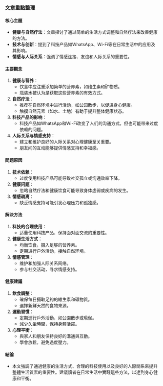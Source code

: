 ### 文章重點整理

#### 核心主題
- **健康与自然疗法**：文章探讨了通过简单的生活方式调整和自然疗法来改善健康的方法。
- **技术与创新**：提到了科技产品如WhatsApp、Wi-Fi等在日常生活中的应用及其影响。
- **情感与人际关系**：强调了情感连接、友谊和人际关系的重要性。

#### 主要觀念
1. **健康与营养**：
   - 饮食中应注重添加简单的营养素，如维生素和矿物质。
   - 瓶装水被认为是获取这些营养素的有效方式。
2. **自然疗法**：
   - 推荐在自然环境中进行活动，如公园散步，以促进身心健康。
   - 触摸自然元素（如水、土地）有助于提升整体健康状态。
3. **科技产品的影响**：
   - 科技产品如WhatsApp和Wi-Fi改变了人们的沟通方式，但也可能带来过度依赖的问题。
4. **人际关系与情感支持**：
   - 建立和维护良好的人际关系对心理健康至关重要。
   - 朋友间的互动能够提供情感支持和幸福感。

#### 問題原因
1. **技术依赖**：
   - 过度使用科技产品可能导致社交孤立或沟通效率下降。
2. **健康问题**：
   - 忽略自然疗法和健康饮食可能导致身体虚弱或疾病的发生。
3. **情感疏离**：
   - 缺乏情感支持可能引发心理压力和孤独感。

#### 解決方法
1. **科技的合理使用**：
   - 适量使用科技产品，保持面对面交流的重要性。
2. **健康生活方式**：
   - 均衡饮食，摄入足够的营养素。
   - 定期进行户外活动，接触自然环境。
3. **情感管理**：
   - 维护和加强人际关系网络。
   - 参与社交活动，寻求情感支持。

#### 健康建議
1. **飲食調整**：
   - 確保每日攝取足夠的維生素和礦物質。
   - 選擇新鮮天然的食物來源。
2. **運動習慣**：
   - 定期進行戶外活動，如公園散步或瑜伽。
   - 減少久坐時間，保持身體活躍。
3. **心理平衡**：
   - 與家人和朋友保持良好的溝通與互動。
   - 學會放鬆，避免過度壓力。

#### 結論
- 本文強調了通過健康的生活方式、合理的科技使用以及良好的人際關系來提升整體生活質素的重要性。建議讀者在日常生活中實踐這些方法，以達到身心健康和平衡。